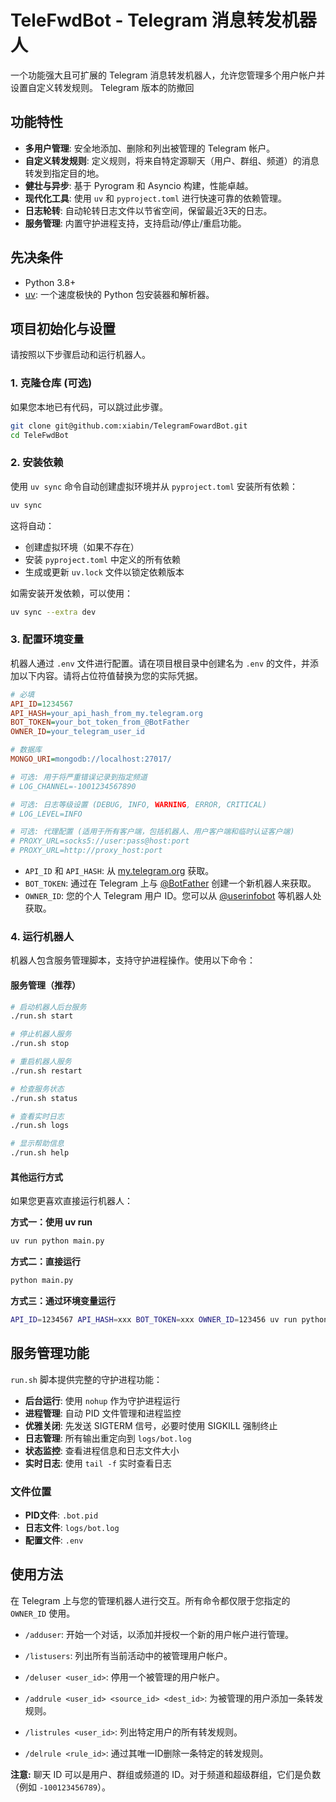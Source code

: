# TeleFwdBot - Telegram 消息转发机器人

一个功能强大且可扩展的 Telegram 消息转发机器人，允许您管理多个用户帐户并设置自定义转发规则。
Telegram 版本的防撤回

## 功能特性

- **多用户管理**: 安全地添加、删除和列出被管理的 Telegram 帐户。
- **自定义转发规则**: 定义规则，将来自特定源聊天（用户、群组、频道）的消息转发到指定目的地。
- **健壮与异步**: 基于 Pyrogram 和 Asyncio 构建，性能卓越。
- **现代化工具**: 使用 `uv` 和 `pyproject.toml` 进行快速可靠的依赖管理。
- **日志轮转**: 自动轮转日志文件以节省空间，保留最近3天的日志。
- **服务管理**: 内置守护进程支持，支持启动/停止/重启功能。

## 先决条件

- Python 3.8+
- [uv](https://github.com/astral-sh/uv): 一个速度极快的 Python 包安装器和解析器。

## 项目初始化与设置

请按照以下步骤启动和运行机器人。

### 1. 克隆仓库 (可选)

如果您本地已有代码，可以跳过此步骤。

```bash
git clone git@github.com:xiabin/TelegramFowardBot.git
cd TeleFwdBot
```

### 2. 安装依赖

使用 `uv sync` 命令自动创建虚拟环境并从 `pyproject.toml` 安装所有依赖：

```bash
uv sync
```

这将自动：
- 创建虚拟环境（如果不存在）
- 安装 `pyproject.toml` 中定义的所有依赖
- 生成或更新 `uv.lock` 文件以锁定依赖版本

如需安装开发依赖，可以使用：

```bash
uv sync --extra dev
```

### 3. 配置环境变量

机器人通过 `.env` 文件进行配置。请在项目根目录中创建名为 `.env` 的文件，并添加以下内容。请将占位符值替换为您的实际凭据。

```ini
# 必填
API_ID=1234567
API_HASH=your_api_hash_from_my.telegram.org
BOT_TOKEN=your_bot_token_from_@BotFather
OWNER_ID=your_telegram_user_id

# 数据库
MONGO_URI=mongodb://localhost:27017/

# 可选: 用于将严重错误记录到指定频道
# LOG_CHANNEL=-1001234567890

# 可选: 日志等级设置 (DEBUG, INFO, WARNING, ERROR, CRITICAL)
# LOG_LEVEL=INFO

# 可选: 代理配置 (适用于所有客户端，包括机器人、用户客户端和临时认证客户端)
# PROXY_URL=socks5://user:pass@host:port
# PROXY_URL=http://proxy_host:port
```

- `API_ID` 和 `API_HASH`: 从 [my.telegram.org](https://my.telegram.org) 获取。
- `BOT_TOKEN`: 通过在 Telegram 上与 [@BotFather](https://t.me/BotFather) 创建一个新机器人来获取。
- `OWNER_ID`: 您的个人 Telegram 用户 ID。您可以从 [@userinfobot](https://t.me/userinfobot) 等机器人处获取。

### 4. 运行机器人

机器人包含服务管理脚本，支持守护进程操作。使用以下命令：

#### 服务管理（推荐）

```bash
# 启动机器人后台服务
./run.sh start

# 停止机器人服务
./run.sh stop

# 重启机器人服务
./run.sh restart

# 检查服务状态
./run.sh status

# 查看实时日志
./run.sh logs

# 显示帮助信息
./run.sh help
```

#### 其他运行方式

如果您更喜欢直接运行机器人：

**方式一：使用 uv run**
```bash
uv run python main.py
```

**方式二：直接运行**
```bash
python main.py
```

**方式三：通过环境变量运行**
```bash
API_ID=1234567 API_HASH=xxx BOT_TOKEN=xxx OWNER_ID=123456 uv run python main.py
```

## 服务管理功能

`run.sh` 脚本提供完整的守护进程功能：

- **后台运行**: 使用 `nohup` 作为守护进程运行
- **进程管理**: 自动 PID 文件管理和进程监控
- **优雅关闭**: 先发送 SIGTERM 信号，必要时使用 SIGKILL 强制终止
- **日志管理**: 所有输出重定向到 `logs/bot.log`
- **状态监控**: 查看进程信息和日志文件大小
- **实时日志**: 使用 `tail -f` 实时查看日志

### 文件位置

- **PID文件**: `.bot.pid`
- **日志文件**: `logs/bot.log`
- **配置文件**: `.env`

## 使用方法

在 Telegram 上与您的管理机器人进行交互。所有命令都仅限于您指定的 `OWNER_ID` 使用。

- `/adduser`: 开始一个对话，以添加并授权一个新的用户帐户进行管理。
- `/listusers`: 列出所有当前活动中的被管理用户帐户。
- `/deluser <user_id>`: 停用一个被管理的用户帐户。

- `/addrule <user_id> <source_id> <dest_id>`: 为被管理的用户添加一条转发规则。
- `/listrules <user_id>`: 列出特定用户的所有转发规则。
- `/delrule <rule_id>`: 通过其唯一ID删除一条特定的转发规则。

**注意:** 聊天 ID 可以是用户、群组或频道的 ID。对于频道和超级群组，它们是负数（例如 `-100123456789`）。 